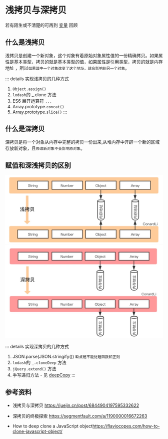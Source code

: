 # 浅拷贝与深拷贝

若有陌生或不清楚的可再到 [变量](../../%E7%9B%B4%E5%87%BB%E6%A6%82%E5%BF%B5/02js/s_js_2-%E5%8F%98%E9%87%8F) 回顾

## 什么是浅拷贝

浅拷贝是创建一个新对象，这个对象有着原始对象属性值的一份精确拷贝。如果属性是基本类型，拷贝的就是基本类型的值，如果属性是引用类型，拷贝的就是内存地址 ，所以`如果其中一个对象改变了这个地址，就会影响到另一个对象`。

::: details 实现浅拷贝的几种方式

1. `Object.assign()`
2. `lodash`的 \_.clone 方法
3. ES6 展开运算符 `...`
4. Array.prototype.`concat()`
5. Array.prototype.`slice()`
   :::

## 什么是深拷贝

深拷贝是将一个对象从内存中完整的拷贝一份出来,从堆内存中开辟一个新的区域存放新对象，且`修改新对象不会影响原对象`。

## 赋值和深浅拷贝的区别

![shadowCopy](../../public/02js/clone1.png)
![deepCopy](../../public/02js/clone2.png)

::: details 实现深拷贝的几种方式

1. JSON.parse(JSON.stringify()) `缺点是不能处理函数和正则`
2. `lodash`的 `_.cloneDeep` 方法
3. `jQuery.extend()` 方法
4. 手写递归方法 - 见 [deepCopy](../../%E7%BC%96%E5%86%99%E4%BB%A3%E7%A0%81/02js/c_js_2-deepcopy/c_js_2-deepcopy.md)
   :::

## 参考资料

- 浅拷贝与深拷贝 <https://juejin.cn/post/6844904197595332622>

- 深拷贝的终极探索 <https://segmentfault.com/a/1190000016672263>

- How to deep clone a JavaScript object<https://flaviocopes.com/how-to-clone-javascript-object/>
